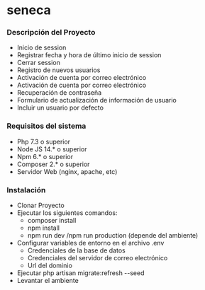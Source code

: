 # seneca

### Descripción del Proyecto

<ul>
    <li>Inicio de session</li>
    <li>Registrar fecha y hora de último inicio de session</li>
    <li>Cerrar session</li>
    <li>Registro de nuevos usuarios</li>
    <li>Activación de cuenta por correo electrónico</li>
    <li>Activación de cuenta por correo electrónico</li>
    <li>Recuperación de contraseña</li>
    <li>Formulario de actualización de información de usuario</li>
    <li>Incluir un usuario por defecto</li>
</ul>

### Requisitos del sistema

<ul>
    <li>Php 7.3 o superior</li>
    <li>Node JS 14.* o superior</li>
    <li>Npm 6.* o superior</li>
    <li>Composer 2.* o superior</li>
    <li>Servidor Web (nginx, apache, etc)</li>
</ul>

### Instalación
<ul>
    <li>Clonar Proyecto</li>
    <li>
        Ejecutar los siguientes comandos:
        <ul>
            <li>composer install</li>
            <li>npm install</li>
            <li>npm run dev /npm run production (depende del ambiente)</li>
        </ul> 
    </li>
    <li>
    Configurar variables de entorno en el archivo .env
    <ul>
            <li>Credenciales de la base de datos</li>
            <li>Credenciales del servidor de correo electrónico</li>
            <li>Url del dominio</li>
        </ul> 
    </li>
    <li>Ejecutar php artisan migrate:refresh --seed</li>
    <li>Levantar el ambiente</li>

</ul>